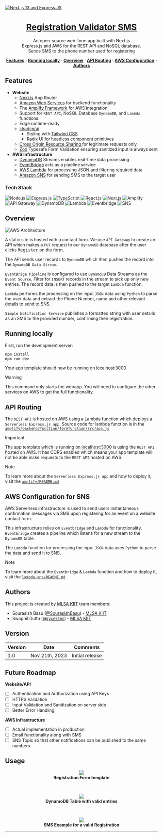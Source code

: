 <a href="https://nextf0rm.vercel.app/">
  <img alt="Next.js 13 and Express.JS" src="./assets/banner.png">
  <h1 align="center">Registration Validator SMS</h1>
</a>

<p align="center">
  An open-source web-form app built with Next.js<br>
  Express.js and AWS for the REST API and NoSQL database.<br>Sends SMS to the phone number used for registering
</p>

<p align="center">
  <a href="#features"><strong>Features</strong></a> ·
  <a href="#running-locally"><strong>Running locally</strong></a> ·
  <a href="#overview"><strong>Overview</strong></a> ·
  <a href="#api-routing"><strong>API Routing</strong></a> ·
  <a href="#aws-configuration-for-sns"><strong>AWS Configuration</strong></a> ·
  <a href="#authors"><strong>Authors</strong></a>
</p>


## Features

- **Website**
  - [Next.js](https://nextjs.org) App Router
  - [Amazon Web Services](https://docs.aws.amazon.com/) for backend functionality
  - The [Amplify Framework](https://docs.amplify.aws/) for AWS integration
  - Support for `REST API`, NoSQL Database `DynamoDB`, and `Lambda` functions
  - Edge runtime-ready
  - [shadcn/ui](https://ui.shadcn.com)
    - Styling with [Tailwind CSS](https://tailwindcss.com)
    - [Radix UI](https://radix-ui.com) for headless component primitives
  - [Cross Origin Resource Sharing ](https://aws.amazon.com/what-is/cross-origin-resource-sharing) for legitimate requests only
  - [Zod](https://zod.dev) Typesafe Form Validation ensuring sanitized input is always sent
- **AWS Infrastructure**
  - [DynamoDB](https://aws.amazon.com/dynamodb) Streams enables real-time data processing 
  - [EventBridge](https://aws.amazon.com/eventbridge) acts as a pipeline service 
  - [AWS Lambda](https://aws.amazon.com/lambda) for processing JSON and filtering required data
  - [Amazon SNS](https://aws.amazon.com/sns) for sending SMS to the target user

### Tech Stack
![Node.js](https://img.shields.io/badge/Node.js-43853D?style=for-the-badge&logo=nodedotjs&logoColor=white)
![Express.js](https://img.shields.io/badge/Express.js-white?style=for-the-badge&logo=express&logoColor=black)
![TypeScript](https://img.shields.io/badge/TypeScript-007ACC?style=for-the-badge&logo=typescript&logoColor=white)
![React.js](https://img.shields.io/badge/React.js-20232A?style=for-the-badge&logo=react&logoColor=61DAFB)
![Next.js](https://img.shields.io/badge/Next.js-000000?style=for-the-badge&logo=nextdotjs&logoColor=white)
![Amplify](https://img.shields.io/badge/Amplify-fc3f05?style=for-the-badge&logo=aws-amplify&logoColor=white)
![API Gateway](https://img.shields.io/badge/API%20Gateway-8A2BE2?style=for-the-badge&logo=amazon-api-gateway&logoColor=white)
![DynamoDB](https://img.shields.io/badge/DynamoDB-2d2dba?style=for-the-badge&logo=amazon-dynamodb&logoColor=white)
![Lambda](https://img.shields.io/badge/Lambda-FF9900?style=for-the-badge&logo=aws-lambda&logoColor=white)
![Eventbridge](https://img.shields.io/badge/eventbridge-purple?style=for-the-badge&logo=awsorganizations&logoColor=white)
![SNS](https://img.shields.io/badge/SNS-crimson?style=for-the-badge&logo=amazonsimpleemailservice&logoColor=white)

## Overview
<img alt="AWS Architecture" src="./assets/architecture-overview.png">

A static site is hosted with a contact form. We use `API Gateway` to create an API which makes a `PUT` request to our `DynamoDB` database after the user clicks <kbd>Register</kbd> on the form.

The API sends user records to `DynamoDB` which then pushes the record into the `DynamoDB Data Stream`.

`EventBrige Pipeline` is configured to use `DynamoDB` Data Streams as the `Event Source`, Filter for `INSERT` records in the stream to pick up only new entries. The record data is then pushed to the target `Lambda` function.

`Lambda` performs the processing on the input `JSON` data using `Python` to parse the user data and extract the Phone Number, name and other relevant details to send to SNS.

`Simple Notification Service` publishes a formatted string with user details as an SMS to the provided number, confirming their registration.

## Running locally

First, run the development server:

```bash
npm install
npm run dev
```

Your app template should now be running on [localhost:3000](http://localhost:3000/)

> [!WARNING]
> This command only starts the webapp. You will need to configure the other services on AWS to get the full functionality.

## API Routing

The `REST API` is hosted on AWS using a Lambda function which deploys a `Serverless Express.js app`. Source code for lambda function is in the [`amplify/backend/function/formfunction/src/app.js`](./amplify/backend/function/formfunction/src/app.js)

> [!IMPORTANT]  
> The app template which is running on [localhost:3000](http://localhost:3000/) is using the `REST API` hosted on AWS. It has CORS enabled which means your app template will not be able make requests to the `REST API` hosted on AWS. 

> [!NOTE]
> To learn more about the `Serverless Express.js app` and how to deploy it, visit the [`amplify/README.md`](./amplify/README.md) 

## AWS Configuration for SNS

AWS Serverless infrastructure is used to send users instantaneous confirmation messages via SMS upon registering for an event on a website contact form.

This infrastructure relies on `Eventbridge` and `Lambda` for functionality. `Eventbridge` creates a pipeline which listens for a new stream to the `DynamoDB` table.

The `Lambda` function for processing the input `JSON` data uses `Python` to parse the data and send it to SNS.

> [!NOTE]
> To learn more about the `Eventbridge` & `Lambda` function and how to deploy it, visit the [`lambda-sns/README.md`](./lambda-sns/README.md) 

## Authors

This project is created by [MLSA KIIT](https://mlsakiit.com) team members:

- Sourasish Basu ([@SourasishBasu](https://github.com/SourasishBasu)) - [MLSA KIIT](https://mlsakiit.com)
- Swapnil Dutta ([@rycerzes](https://github.com/rycerzes)) - [MLSA KIIT](https://mlsakiit.com)
## Version
| Version | Date          		| Comments        |
| ------- | ------------------- | --------------- |
| 1.0     | Nov 21th, 2023   | Initial release |

## Future Roadmap
**Website/API**
- [ ] Authentication and Authorization using API Keys
- [ ] HTTPS Validation
- [ ] Input Validation and Sanitization on server side
- [ ] Better Error Handling
  
**AWS Infrastructure**
- [ ] Actual implementation in production
- [ ] Email functionality along with SMS
- [ ] SNS Topic so that other notifications can be published to the same numbers

## Usage

<p align="center"> 
  <img src="https://github.com/MLSAKIIT/Registration-Validator-SMS/blob/f29507912629613b2ca8ac423484c0b7d6409029/assets/form.png" />
   <br><b>Registration Form template</b>
</p>
<br>
<p align="center"> 
  <img src="https://github.com/MLSAKIIT/Registration-Validator-SMS/blob/f29507912629613b2ca8ac423484c0b7d6409029/assets/registrations.png" />
   <br><b>DynamoDB Table with valid entries</b>
</p>
<br>
<p align="center"> 
  <img src="https://github.com/MLSAKIIT/Registration-Validator-SMS/blob/f29507912629613b2ca8ac423484c0b7d6409029/assets/ss.png" />
   <br><b>SMS Example for a valid Registration</b>
</p>

----
